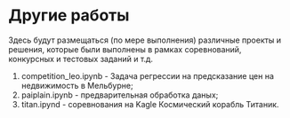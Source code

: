 # Другие работы
Здесь будут размещаться (по мере выполнения) различные проекты и решения, которые были выполнены в рамках соревнований, конкурсных и тестовых заданий и т.д.

1. competition_leo.ipynb - Задача регрессии на предсказание цен на недвижимость в Мельбурне;
2. paiplain.ipynb - предварительная обработка даных;
3. titan.ipynd - соревнования на Kagle Космический корабль Титаник. 

